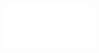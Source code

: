 <html>
<head></head>
<body>
<embed src="Z_CKA/img/k8s-cert.pdf" type"application/pdf">
</body>
</html>